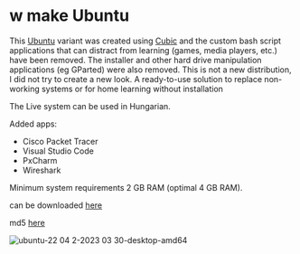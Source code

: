 # w make Ubuntu

This [Ubuntu](https://ubuntu.com/) variant was created using [Cubic](https://github.com/PJ-Singh-001/Cubic) and the custom bash script
applications that can distract from learning (games, media players, etc.) have been removed. The installer and other hard drive manipulation applications (eg GParted) were also removed.
This is not a new distribution, I did not try to create a new look. A ready-to-use solution to replace non-working systems or for home learning without installation

The Live system can be used in Hungarian.

Added apps:
- Cisco Packet Tracer
- Visual Studio Code
- PxCharm
- Wireshark

Minimum system requirements 2 GB RAM (optimal 4 GB RAM).
  
can be downloaded [here](https://mega.nz/file/dl42EDgZ#V4frWHdULRhgftqSvaIJwQcqFSMLjXd5AZvhzVxdyTY)

md5 [here](https://mega.nz/file/s5h0CbpI#iMdP1wRezgnhLzDVLBeVZtlAFIMwIsOf-Rtxwn3vz5g)

![ubuntu-22 04 2-2023 03 30-desktop-amd64](https://user-images.githubusercontent.com/53403093/229079695-5b2e9097-4e0b-4904-a5a6-f24abce2bcce.png)
